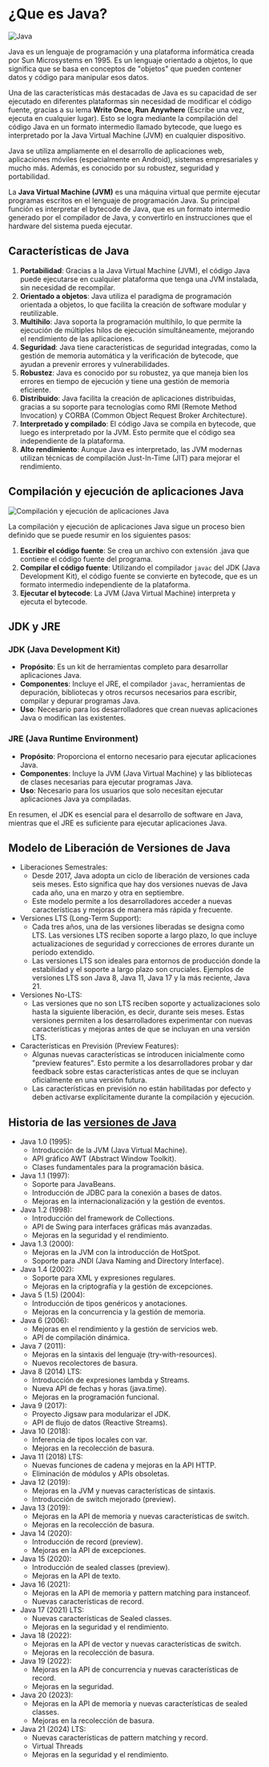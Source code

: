 # ¿Que es Java?

![Java](https://codersfree.nyc3.cdn.digitaloceanspaces.com/posts/operadores-relacionales-en-java.jpg)

Java es un lenguaje de programación y una plataforma informática creada por Sun Microsystems en 1995. Es un lenguaje orientado a objetos, lo que significa que se basa en conceptos de "objetos" que pueden contener datos y código para manipular esos datos.

Una de las características más destacadas de Java es su capacidad de ser ejecutado en diferentes plataformas sin necesidad de modificar el código fuente, gracias a su lema **Write Once, Run Anywhere** (Escribe una vez, ejecuta en cualquier lugar). Esto se logra mediante la compilación del código Java en un formato intermedio llamado bytecode, que luego es interpretado por la Java Virtual Machine (JVM) en cualquier dispositivo.

Java se utiliza ampliamente en el desarrollo de aplicaciones web, aplicaciones móviles (especialmente en Android), sistemas empresariales y mucho más. Además, es conocido por su robustez, seguridad y portabilidad.

La **Java Virtual Machine (JVM)** es una máquina virtual que permite ejecutar programas escritos en el lenguaje de programación Java. Su principal función es interpretar el bytecode de Java, que es un formato intermedio generado por el compilador de Java, y convertirlo en instrucciones que el hardware del sistema pueda ejecutar.

## Características de Java
1. **Portabilidad**: Gracias a la Java Virtual Machine (JVM), el código Java puede ejecutarse en cualquier plataforma que tenga una JVM instalada, sin necesidad de recompilar.
1. **Orientado a objetos**: Java utiliza el paradigma de programación orientada a objetos, lo que facilita la creación de software modular y reutilizable.
1. **Multihilo**: Java soporta la programación multihilo, lo que permite la ejecución de múltiples hilos de ejecución simultáneamente, mejorando el rendimiento de las aplicaciones.
1. **Seguridad**: Java tiene características de seguridad integradas, como la gestión de memoria automática y la verificación de bytecode, que ayudan a prevenir errores y vulnerabilidades.
1. **Robustez**: Java es conocido por su robustez, ya que maneja bien los errores en tiempo de ejecución y tiene una gestión de memoria eficiente.
1. **Distribuido**: Java facilita la creación de aplicaciones distribuidas, gracias a su soporte para tecnologías como RMI (Remote Method Invocation) y CORBA (Common Object Request Broker Architecture).
1. **Interpretado y compilado**: El código Java se compila en bytecode, que luego es interpretado por la JVM. Esto permite que el código sea independiente de la plataforma.
1. **Alto rendimiento**: Aunque Java es interpretado, las JVM modernas utilizan técnicas de compilación Just-In-Time (JIT) para mejorar el rendimiento.

## Compilación y ejecución de aplicaciones Java
![Compilación y ejecución de aplicaciones Java](https://cdn.javarush.com/images/article/fef10693-b1f3-479a-a02e-29414cdc2a79/1024.jpeg)

La compilación y ejecución de aplicaciones Java sigue un proceso bien definido que se puede resumir en los siguientes pasos:

1. **Escribir el código fuente**: Se crea un archivo con extensión .java que contiene el código fuente del programa.
1. **Compilar el código fuente**: Utilizando el compilador `javac` del JDK (Java Development Kit), el código fuente se convierte en bytecode, que es un formato intermedio independiente de la plataforma.
1. **Ejecutar el bytecode**: La JVM (Java Virtual Machine) interpreta y ejecuta el bytecode.

## JDK y JRE
### JDK (Java Development Kit)
- **Propósito**: Es un kit de herramientas completo para desarrollar aplicaciones Java.
- **Componentes**: Incluye el JRE, el compilador `javac`, herramientas de depuración, bibliotecas y otros recursos necesarios para escribir, compilar y depurar programas Java.
- **Uso**: Necesario para los desarrolladores que crean nuevas aplicaciones Java o modifican las existentes.

### JRE (Java Runtime Environment)
- **Propósito**: Proporciona el entorno necesario para ejecutar aplicaciones Java.
- **Componentes**: Incluye la JVM (Java Virtual Machine) y las bibliotecas de clases necesarias para ejecutar programas Java.
- **Uso**: Necesario para los usuarios que solo necesitan ejecutar aplicaciones Java ya compiladas.

En resumen, el JDK es esencial para el desarrollo de software en Java, mientras que el JRE es suficiente para ejecutar aplicaciones Java.

## Modelo de Liberación de Versiones de Java
- Liberaciones Semestrales:
  - Desde 2017, Java adopta un ciclo de liberación de versiones cada seis meses. Esto significa que hay dos versiones nuevas de Java cada año, una en marzo y otra en septiembre.
  - Este modelo permite a los desarrolladores acceder a nuevas características y mejoras de manera más rápida y frecuente.
- Versiones LTS (Long-Term Support):
  - Cada tres años, una de las versiones liberadas se designa como LTS. Las versiones LTS reciben soporte a largo plazo, lo que incluye actualizaciones de seguridad y correcciones de errores durante un período extendido.
  - Las versiones LTS son ideales para entornos de producción donde la estabilidad y el soporte a largo plazo son cruciales. Ejemplos de versiones LTS son Java 8, Java 11, Java 17 y la más reciente, Java 21.
- Versiones No-LTS:
  - Las versiones que no son LTS reciben soporte y actualizaciones solo hasta la siguiente liberación, es decir, durante seis meses. Estas versiones permiten a los desarrolladores experimentar con nuevas características y mejoras antes de que se incluyan en una versión LTS.
- Características en Previsión (Preview Features):
  - Algunas nuevas características se introducen inicialmente como "preview features". Esto permite a los desarrolladores probar y dar feedback sobre estas características antes de que se incluyan oficialmente en una versión futura.
  - Las características en previsión no están habilitadas por defecto y deben activarse explícitamente durante la compilación y ejecución.


## Historia de las [versiones de Java](https://en.wikipedia.org/wiki/Java_version_history)


- Java 1.0 (1995):
  - Introducción de la JVM (Java Virtual Machine).
  - API gráfico AWT (Abstract Window Toolkit).
  - Clases fundamentales para la programación básica.
- Java 1.1 (1997):
  - Soporte para JavaBeans.
  - Introducción de JDBC para la conexión a bases de datos.
  - Mejoras en la internacionalización y la gestión de eventos.
- Java 1.2 (1998):
  - Introducción del framework de Collections.
  - API de Swing para interfaces gráficas más avanzadas.
  - Mejoras en la seguridad y el rendimiento.
- Java 1.3 (2000):
  - Mejoras en la JVM con la introducción de HotSpot.
  - Soporte para JNDI (Java Naming and Directory Interface).
- Java 1.4 (2002):
  - Soporte para XML y expresiones regulares.
  - Mejoras en la criptografía y la gestión de excepciones.
- Java 5 (1.5) (2004):
  - Introducción de tipos genéricos y anotaciones.
  - Mejoras en la concurrencia y la gestión de memoria.
- Java 6 (2006):
  - Mejoras en el rendimiento y la gestión de servicios web.
  - API de compilación dinámica.
- Java 7 (2011):
  - Mejoras en la sintaxis del lenguaje (try-with-resources).
  - Nuevos recolectores de basura.
- Java 8 (2014) LTS:
  - Introducción de expresiones lambda y Streams.
  - Nueva API de fechas y horas (java.time).
  - Mejoras en la programación funcional.
- Java 9 (2017):
  - Proyecto Jigsaw para modularizar el JDK.
  - API de flujo de datos (Reactive Streams).
- Java 10 (2018):
  - Inferencia de tipos locales con var.
  - Mejoras en la recolección de basura.
- Java 11 (2018) LTS:
  - Nuevas funciones de cadena y mejoras en la API HTTP.
  - Eliminación de módulos y APIs obsoletas.
- Java 12 (2019):
  - Mejoras en la JVM y nuevas características de sintaxis.
  - Introducción de switch mejorado (preview).
- Java 13 (2019):
  - Mejoras en la API de memoria y nuevas características de switch.
  - Mejoras en la recolección de basura.
- Java 14 (2020):
  - Introducción de record (preview).
  - Mejoras en la API de excepciones.
- Java 15 (2020):
  - Introducción de sealed classes (preview).
  - Mejoras en la API de texto.
- Java 16 (2021):
  - Mejoras en la API de memoria y pattern matching para instanceof.
  - Nuevas características de record.
- Java 17 (2021) LTS:
  - Nuevas características de Sealed classes.
  - Mejoras en la seguridad y el rendimiento.
- Java 18 (2022):
  - Mejoras en la API de vector y nuevas características de switch.
  - Mejoras en la recolección de basura.
- Java 19 (2022):
  - Mejoras en la API de concurrencia y nuevas características de record.
  - Mejoras en la seguridad.
- Java 20 (2023):
  - Mejoras en la API de memoria y nuevas características de sealed classes.
  - Mejoras en la recolección de basura.
- Java 21 (2024) LTS:
  - Nuevas características de pattern matching y record.
  - Virtual Threads
  - Mejoras en la seguridad y el rendimiento.